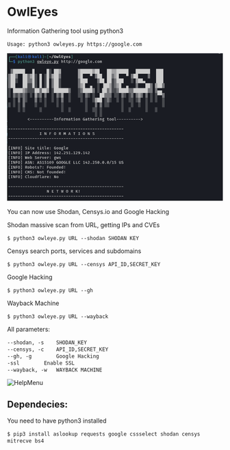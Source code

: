 # OwlEyes
Information Gathering tool using python3

```
Usage: python3 owleyes.py https://google.com
```
![Tool](https://raw.githubusercontent.com/MateusTesser/OwlEyes/main/image/print.png)

You can now use Shodan, Censys.io and Google Hacking

Shodan massive scan from URL, getting IPs and CVEs
```
$ python3 owleye.py URL --shodan SHODAN KEY
```
Censys search ports, services and subdomains
```
$ python3 owleye.py URL --censys API_ID,SECRET_KEY
```
Google Hacking
```
$ python3 owleye.py URL --gh
```
Wayback Machine
```
$ python3 owleye.py URL --wayback
```
All parameters:
```
--shodan, -s 	SHODAN_KEY
--censys, -c 	API_ID,SECRET_KEY
--gh, -g        Google Hacking
-ssl		Enable SSL
--wayback, -w   WAYBACK MACHINE
```
![HelpMenu](https://raw.githubusercontent.com/MateusTesser/OwlEyes/main/image/Screenshot%20from%202022-06-09%2016-27-07.png)
## Dependecies:
You need to have python3 installed
```
$ pip3 install aslookup requests google cssselect shodan censys mitrecve bs4
```
